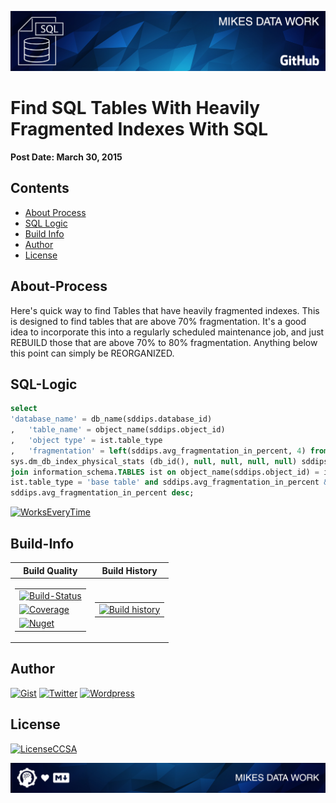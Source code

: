 ![MIKES DATA WORK GIT REPO](https://raw.githubusercontent.com/mikesdatawork/images/master/git_mikes_data_work_banner_01.png "Mikes Data Work")        

# Find SQL Tables With Heavily Fragmented Indexes With SQL
**Post Date: March 30, 2015**        



## Contents    
- [About Process](##About-Process)  
- [SQL Logic](#SQL-Logic)  
- [Build Info](#Build-Info)  
- [Author](#Author)  
- [License](#License)       

## About-Process

<p>Here's quick way to find Tables that have heavily fragmented indexes. This is designed to find tables that are above 70% fragmentation. It's a good idea to incorporate this into a regularly scheduled maintenance job, and just REBUILD those that are above 70% to 80% fragmentation. Anything below this point can simply be REORGANIZED.</p>   


## SQL-Logic
```SQL
select
'database_name' = db_name(sddips.database_id)
,   'table_name' = object_name(sddips.object_id)
,   'object type' = ist.table_type
,   'fragmentation' = left(sddips.avg_fragmentation_in_percent, 4) from
sys.dm_db_index_physical_stats (db_id(), null, null, null, null) sddips
join information_schema.TABLES ist on object_name(sddips.object_id) = ist.table_name where
ist.table_type = 'base table' and sddips.avg_fragmentation_in_percent &gt; 70 order by
sddips.avg_fragmentation_in_percent desc;

```

[![WorksEveryTime](https://forthebadge.com/images/badges/60-percent-of-the-time-works-every-time.svg)](https://shitday.de/)

## Build-Info

| Build Quality | Build History |
|--|--|
|<table><tr><td>[![Build-Status](https://ci.appveyor.com/api/projects/status/pjxh5g91jpbh7t84?svg?style=flat-square)](#)</td></tr><tr><td>[![Coverage](https://coveralls.io/repos/github/tygerbytes/ResourceFitness/badge.svg?style=flat-square)](#)</td></tr><tr><td>[![Nuget](https://img.shields.io/nuget/v/TW.Resfit.Core.svg?style=flat-square)](#)</td></tr></table>|<table><tr><td>[![Build history](https://buildstats.info/appveyor/chart/tygerbytes/resourcefitness)](#)</td></tr></table>|

## Author

[![Gist](https://img.shields.io/badge/Gist-MikesDataWork-<COLOR>.svg)](https://gist.github.com/mikesdatawork)
[![Twitter](https://img.shields.io/badge/Twitter-MikesDataWork-<COLOR>.svg)](https://twitter.com/mikesdatawork)
[![Wordpress](https://img.shields.io/badge/Wordpress-MikesDataWork-<COLOR>.svg)](https://mikesdatawork.wordpress.com/)


## License
[![LicenseCCSA](https://img.shields.io/badge/License-CreativeCommonsSA-<COLOR>.svg)](https://creativecommons.org/share-your-work/licensing-types-examples/)

![Mikes Data Work](https://raw.githubusercontent.com/mikesdatawork/images/master/git_mikes_data_work_banner_02.png "Mikes Data Work")

